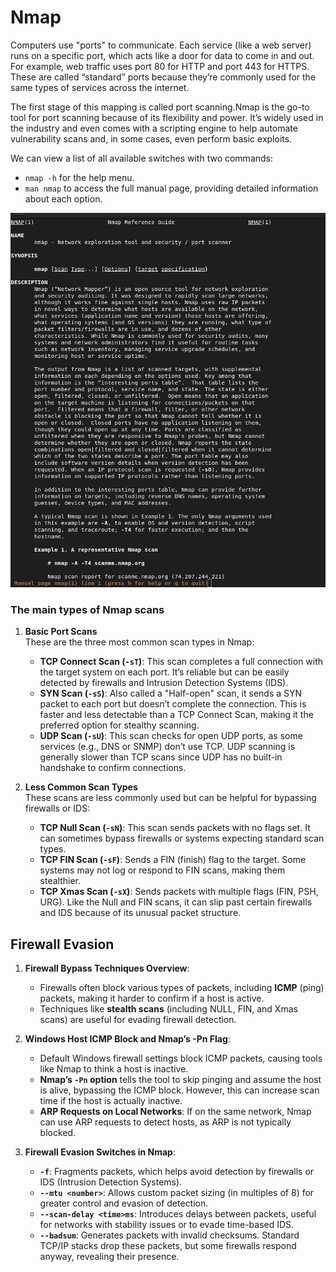 # Nmap

Computers use "ports" to communicate. Each service (like a web server) runs on a specific port, which acts like a door for data to come in and out. For example, web traffic uses port 80 for HTTP and port 443 for HTTPS. These are called “standard” ports because they’re commonly used for the same types of services across the internet.

The first stage of this mapping is called port scanning.Nmap is the go-to tool for port scanning because of its flexibility and power. It’s widely used in the industry and even comes with a scripting engine to help automate vulnerability scans and, in some cases, even perform basic exploits.

We can view a list of all available switches with two commands:
  - `nmap -h` for the help menu.
  - `man nmap` to access the full manual page, providing detailed information about each option.

![alt text](<Images/Screenshot from 2024-10-08 12-23-52.png>)

### The main types of Nmap scans 

1. **Basic Port Scans**  
   These are the three most common scan types in Nmap:
   - **TCP Connect Scan (`-sT`)**: This scan completes a full connection with the target system on each port. It’s reliable but can be easily detected by firewalls and Intrusion Detection Systems (IDS).
   - **SYN Scan (`-sS`)**: Also called a "Half-open" scan, it sends a SYN packet to each port but doesn’t complete the connection. This is faster and less detectable than a TCP Connect Scan, making it the preferred option for stealthy scanning.
   - **UDP Scan (`-sU`)**: This scan checks for open UDP ports, as some services (e.g., DNS or SNMP) don’t use TCP. UDP scanning is generally slower than TCP scans since UDP has no built-in handshake to confirm connections.

2. **Less Common Scan Types**  
   These scans are less commonly used but can be helpful for bypassing firewalls or IDS:
   - **TCP Null Scan (`-sN`)**: This scan sends packets with no flags set. It can sometimes bypass firewalls or systems expecting standard scan types.
   - **TCP FIN Scan (`-sF`)**: Sends a FIN (finish) flag to the target. Some systems may not log or respond to FIN scans, making them stealthier.
   - **TCP Xmas Scan (`-sX`)**: Sends packets with multiple flags (FIN, PSH, URG). Like the Null and FIN scans, it can slip past certain firewalls and IDS because of its unusual packet structure.

## Firewall Evasion

1. **Firewall Bypass Techniques Overview**:  
   - Firewalls often block various types of packets, including **ICMP** (ping) packets, making it harder to confirm if a host is active.
   - Techniques like **stealth scans** (including NULL, FIN, and Xmas scans) are useful for evading firewall detection.

2. **Windows Host ICMP Block and Nmap’s -Pn Flag**:  
   - Default Windows firewall settings block ICMP packets, causing tools like Nmap to think a host is inactive.
   - **Nmap’s `-Pn` option** tells the tool to skip pinging and assume the host is alive, bypassing the ICMP block. However, this can increase scan time if the host is actually inactive.
   - **ARP Requests on Local Networks**: If on the same network, Nmap can use ARP requests to detect hosts, as ARP is not typically blocked.

3. **Firewall Evasion Switches in Nmap**:
   - **`-f`**: Fragments packets, which helps avoid detection by firewalls or IDS (Intrusion Detection Systems).
   - **`--mtu <number>`**: Allows custom packet sizing (in multiples of 8) for greater control and evasion of detection.
   - **`--scan-delay <time>ms`**: Introduces delays between packets, useful for networks with stability issues or to evade time-based IDS.
   - **`--badsum`**: Generates packets with invalid checksums. Standard TCP/IP stacks drop these packets, but some firewalls respond anyway, revealing their presence.

